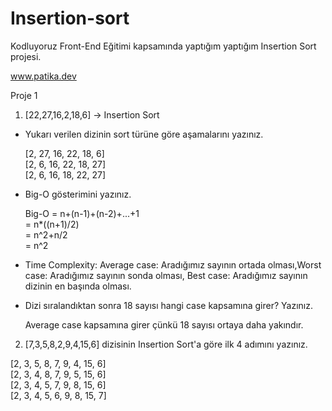 # Insertion-sort
Kodluyoruz Front-End Eğitimi kapsamında yaptığım yaptığım Insertion Sort projesi.

www.patika.dev

Proje 1

1) [22,27,16,2,18,6] -> Insertion Sort

* Yukarı verilen dizinin sort türüne göre aşamalarını yazınız.

  [2, 27, 16, 22, 18, 6] <br>
  [2, 6, 16, 22, 18, 27] <br>
  [2, 6, 16, 18, 22, 27] <br>

* Big-O gösterimini yazınız.

  Big-O = n+(n-1)+(n-2)+...+1 <br>
        = n*((n+1)/2) <br>
        = n^2+n/2 <br>
        = n^2 <br>

* Time Complexity: Average case: Aradığımız sayının ortada olması,Worst case: Aradığımız sayının sonda olması, Best case: Aradığımız sayının dizinin en başında olması.

* Dizi sıralandıktan sonra 18 sayısı hangi case kapsamına girer? Yazınız.

  Average case kapsamına girer çünkü 18 sayısı ortaya daha yakındır.


2) [7,3,5,8,2,9,4,15,6] dizisinin Insertion Sort'a göre ilk 4 adımını yazınız.

  [2, 3, 5, 8, 7, 9, 4, 15, 6] <br>
  [2, 3, 4, 8, 7, 9, 5, 15, 6] <br>
  [2, 3, 4, 5, 7, 9, 8, 15, 6] <br>
  [2, 3, 4, 5, 6, 9, 8, 15, 7] <br>